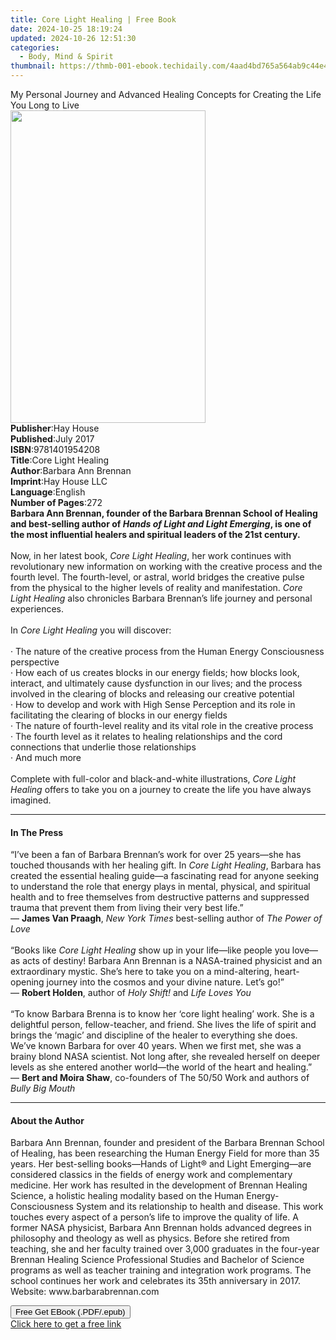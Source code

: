 ```yaml
---
title: Core Light Healing | Free Book
date: 2024-10-25 18:19:24
updated: 2024-10-26 12:51:30
categories:
  - Body, Mind & Spirit
thumbnail: https://thmb-001-ebook.techidaily.com/4aad4bd765a564ab9c44e4845ca2252fefd8566e9afff4f64dffbecf13bb4e6c.jpg
---
```

<main id="book-container">
  <div class="flex flex-col">
    <div class="book-brief flex-1 py-6 px-4 sm:p-6 md:py-10 md:px-8">
      <!-- brief-->
      <div class="book-brief-main">
        My Personal Journey and Advanced Healing Concepts for Creating the Life
        You Long to Live
      </div>
    </div>
    <div
      class="book-meta-info flex-1 grid gap-4 col-start-1 col-end-3 row-start-1 sm:mb-6 sm:grid-cols-4 lg:gap-6 lg:col-start-2 lg:row-end-6 lg:row-span-6 lg:mb-0"
    >
      <div
        class="book-meta-info-left place-content-center mt-4 p-4 text-sm leading-6 col-start-2 col-span-2 dark:text-slate-400"
      >
        <img
          class="w-full h-500 object-cover rounded-lg sm:h-255 sm:col-span-2 lg:col-span-full"
          src="https://img-001-ebook.techidaily.com/1ff645eef0a6960401c54788766f3af4baed0fdcc91a86b9af159182df0a41da.jpg"
          alt=""
          width="312"
          height="500"
        />
      </div>
      <div
        class="book-meta-info-right mt-2 col-start-1 row-start-2 col-span-3 self-center"
      >
        <!-- meta data  -->
        <div class="flex flex-col px-4 md:px-8">
          <div class="flex-1">
            <strong>Publisher</strong>:<span class="px-2">Hay House</span>
          </div>
          <div class="flex-1">
            <strong>Published</strong>:<span class="px-2">July 2017</span>
          </div>
          <div class="flex-1">
            <strong>ISBN</strong>:<span class="px-2">9781401954208</span>
          </div>
          <div class="flex-1">
            <strong>Title</strong>:<span class="px-2">Core Light Healing</span>
          </div>
          <div class="flex-1">
            <strong>Author</strong>:<span class="px-2"
              >Barbara Ann Brennan</span
            >
          </div>
          <div class="flex-1">
            <strong>Imprint</strong>:<span class="px-2">Hay House LLC</span>
          </div>
          <div class="flex-1">
            <strong>Language</strong>:<span class="px-2">English</span>
          </div>
          <div class="flex-1">
            <strong>Number of Pages</strong>:<span class="px-2">272</span>
          </div>
        </div>
      </div>
    </div>
    <div class="book-description flex-1 py-6 px-4 sm:p-6 md:py-10 md:px-8">
      <div class="book-description-main">
        <div accordion-content="" id="description">
          <b
            >Barbara Ann Brennan, founder of the Barbara Brennan School of
            Healing and best-selling author of
            <i>Hands of Light <i>and</i> Light Emerging</i>, is one of the most
            influential healers and spiritual leaders of the 21st century.
            <br /></b
          ><br />Now, in her latest book, <i>Core Light Healing</i>, her work
          continues with revolutionary new information on working with the
          creative process and the fourth level. The fourth-level, or astral,
          world bridges the creative pulse from the physical to the higher
          levels of reality and manifestation. <i>Core Light Healing</i> also
          chronicles Barbara Brennan’s life journey and personal experiences.<br /><br />In
          <i>Core Light Healing</i> you will discover:<br /><br />· The nature
          of the creative process from the Human Energy Consciousness
          perspective<br />· How each of us creates blocks in our energy fields;
          how blocks look, interact, and ultimately cause dysfunction in our
          lives; and the process involved in the clearing of blocks and
          releasing our creative potential<br />· How to develop and work with
          High Sense Perception and its role in facilitating the clearing of
          blocks in our energy fields<br />· The nature of fourth-level reality
          and its vital role in the creative process<br />· The fourth level as
          it relates to healing relationships and the cord connections that
          underlie those relationships<br />· And much more<br /><br />Complete
          with full-color and black-and-white illustrations,
          <i>Core Light Healing</i> offers to take you on a journey to create
          the life you have always imagined.
        </div>
        <div class="accordion-fader"></div>
      </div>
    </div>
    <div class="book-excerpts flex-1 py-6 px-4 sm:p-6 md:py-10 md:px-8">
      <!-- excerpts-->
      <div class="book-excerpts-main">
        <hr />
        <h4 class="placeholder placeholder-heading">
          <span>In The Press</span>
        </h4>
        <p>
          “I’ve been a fan of Barbara Brennan’s work for over 25 years—she has
          touched thousands with her healing gift. In <i>Core Light Healing</i>,
          Barbara has created the essential healing guide—a fascinating read for
          anyone seeking to understand the role that energy plays in mental,
          physical, and spiritual health and to free themselves from destructive
          patterns and suppressed trauma that prevent them from living their
          very best life.”<br />— <b>James Van Praagh</b>,
          <i>New York Times </i>best-selling author of <i>The Power of Love</i
          ><br /><br />“Books like <i>Core Light Healing </i>show up in your
          life—like people you love—as acts of destiny! Barbara Ann Brennan is a
          NASA-trained physicist and an extraordinary mystic. She’s here to take
          you on a mind-altering, heart-opening journey into the cosmos and your
          divine nature. Let’s go!”<br />— <b>Robert Holden</b>, author of
          <i>Holy Shift!</i> and <i>Life Loves You</i><br /><br />“To know
          Barbara Brenna is to know her ‘core light healing’ work. She is a
          delightful person, fellow-teacher, and friend. She lives the life of
          spirit and brings the ‘magic’ and discipline of the healer to
          everything she does. We’ve known Barbara for over 40 years. When we
          first met, she was a brainy blond NASA scientist. Not long after, she
          revealed herself on deeper levels as she entered another world—the
          world of the heart and healing.”<br />— <b>Bert and Moira Shaw</b>,
          co-founders of The 50/50 Work and authors of <i>Bully Big Mouth </i>
        </p>
      </div>
    </div>
    <div class="book-about-author flex-1 py-6 px-4 sm:p-6 md:py-10 md:px-8">
      <!-- about author-->
      <div class="book-main-author-main">
        <hr />
        <h4 class="placeholder placeholder-heading">
          <span>About the Author</span>
        </h4>
        <p>
          Barbara Ann Brennan, founder and president of the Barbara Brennan
          School of Healing, has been researching the Human Energy Field for
          more than 35 years. Her best-selling books—Hands of Light® and Light
          Emerging—are considered classics in the fields of energy work and
          complementary medicine. Her work has resulted in the development of
          Brennan Healing Science, a holistic healing modality based on the
          Human Energy-Consciousness System and its relationship to health and
          disease. This work touches every aspect of a person’s life to improve
          the quality of life. A former NASA physicist, Barbara Ann Brennan
          holds advanced degrees in philosophy and theology as well as physics.
          Before she retired from teaching, she and her faculty trained over
          3,000 graduates in the four-year Brennan Healing Science Professional
          Studies and Bachelor of Science programs as well as teacher training
          and integration work programs. The school continues her work and
          celebrates its 35th anniversary in 2017. Website:
          www.barbarabrennan.com
        </p>
      </div>
    </div>
    <div class="book-free-get flex-1 py-6 px-4 sm:p-6 md:py-10 md:px-8">
      <button
        id="btn-free-get"
        class="bg-blue-500 hover:bg-blue-700 text-white font-bold py-2 px-4 rounded"
      >
        Free Get EBook (.PDF/.epub)
      </button>
      <div id="countdown-display" class="px-2 text-lg mt-2"></div>
      <a
        id="free-link"
        class="hidden bg-blue-500 hover:bg-blue-700 text-white font-bold py-2 px-4 rounded"
        href="https://www.ebooks.com/en-us/book/138566279/core-light-healing/barbara-ann-brennan/"
        target="_blank"
        >Click here to get a free link</a
      >
    </div>
    <script>
      let countdownTime = 0;
      let countdownInterval = null;
      document
        .getElementById('btn-free-get')
        .addEventListener('click', startCountdown);
      function startCountdown() {
        countdownTime = new Date().getTime() + 60000 * 3;
        countdownInterval = setInterval(updateCountdown, 1000);
        document.getElementById('btn-free-get').disabled = true;
        document
          .getElementById('btn-free-get')
          .classList.add('bg-gray-500', 'cursor-not-allowed');
      }
      function updateCountdown() {
        let currentTime = new Date().getTime();
        let timeLeft = countdownTime - currentTime;
        let secondsLeft = Math.floor(timeLeft / 1000);
        document.getElementById('countdown-display').innerHTML =
          `Remaining time: ${secondsLeft} seconds.`;
        if (secondsLeft <= 0) {
          clearInterval(countdownInterval);
          document.getElementById('btn-free-get').classList.add('hidden');
          document.getElementById('free-link').classList.remove('hidden');
          document.getElementById('countdown-display').innerHTML = '';
        }
      }
    </script>
  </div>
</main>
